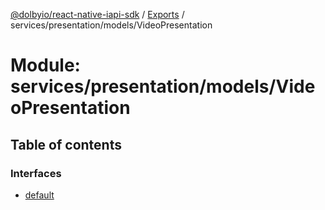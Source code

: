 [@dolbyio/react-native-iapi-sdk](../README.md) / [Exports](../modules.md) / services/presentation/models/VideoPresentation

# Module: services/presentation/models/VideoPresentation

## Table of contents

### Interfaces

- [default](../interfaces/services_presentation_models_VideoPresentation.default.md)
